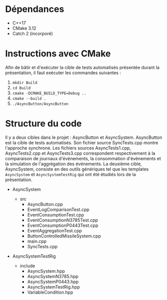 # Dépendances

- C++17
- CMake 3.12
- Catch 2 (incorporé)

# Instructions avec CMake
Afin de bâtir et d'exécuter la cible de tests automatisés présentée durant la présentation, il faut exécuter les commandes suivantes :

1. `mkdir Build`
1. `cd Build`
1. `cmake -DCMAKE_BUILD_TYPE=Debug ..`
1. `cmake --build .`
1. `./AsyncButton/AsyncButton`

# Structure du code

Il y a deux cibles dans le projet : AsyncButton et AsyncSystem. AsyncButton est la cible de tests automatisés. Son fichier source SyncTests.cpp montre l'approche synchrone. Les fichiers sources AsyncTests1.cpp, AsyncTests2.cpp et AsyncTests3.cpp correspondent respectivement à la comparaison de journaux d'événements, la consommation d'événements et la simulation de l'aggrégation des événements. La deuxième cible, AsyncSystem, consiste en des outils génériques tel que les templates `AsyncSystem` et `AsyncSystemTestRig` qui ont été étudiés lors de la présentation.

- AsyncSystem
  - src
    - AsyncButton.cpp
    - EventLogComparisonTest.cpp
    - EventConsumptionTest.cpp
    - EventConsumptionN3785Test.cpp
    - EventConsumptionP0443Test.cpp
    - EventAggregationTest.cpp
    - ButtonControlledMissileSystem.cpp
    - main.cpp
    - SyncTests.cpp

- AsyncSystemTestRig
  - include
    - AsyncSystem.hpp
    - AsyncSystemN3785.hpp
    - AsyncSystemP0443.hpp
    - AsyncSystemTestRig.hpp
    - VariableCondition.hpp
